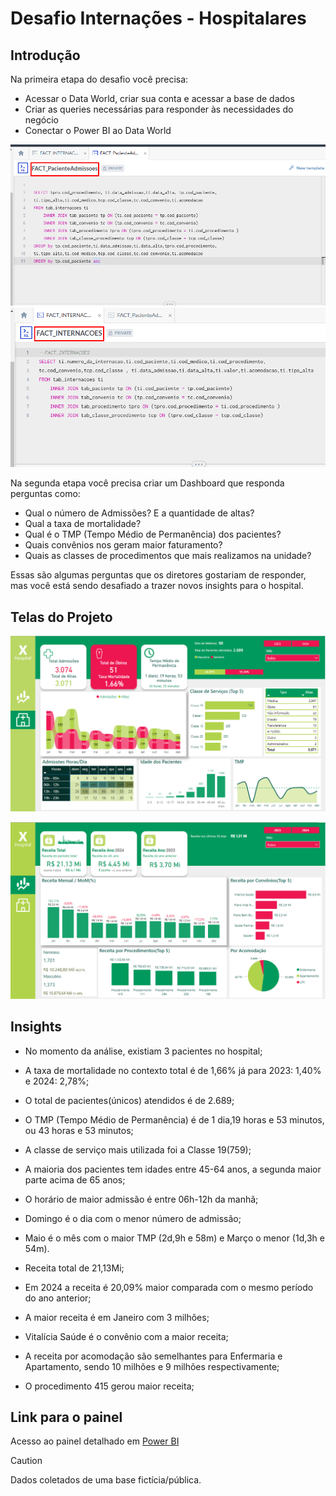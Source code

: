 # Desafio Internações - Hospitalares

## Introdução

Na primeira etapa do desafio você precisa:

+ Acessar o Data World, criar sua conta e acessar a base de dados
+ Criar as queries necessárias para responder às necessidades do negócio
+ Conectar o Power BI ao Data World

![SQL 1](/SQL_.png)
![SQL 2](/SQL_2.png)

Na segunda etapa você precisa criar um Dashboard que responda perguntas como:

+ Qual o número de Admissões? E a quantidade de altas?
+ Qual a taxa de mortalidade?
+ Qual é o TMP (Tempo Médio de Permanência) dos pacientes?
+ Quais convênios nos geram maior faturamento?
+ Quais as classes de procedimentos que mais realizamos na unidade?

Essas são algumas perguntas que os diretores gostariam de responder, mas você está sendo desafiado a trazer novos insights para o hospital.

## Telas do Projeto

![Painel de Controle](/print_tela.png)

![Painel Financeiro](/print_tela2.png)

 ## Insights
+ No momento da análise, existiam 3 pacientes no hospital;
+ A taxa de mortalidade no contexto total é de 1,66% já para 2023: 1,40% e 2024: 2,78%;
+ O total de pacientes(únicos) atendidos é de 2.689;
+ O TMP (Tempo Médio de Permanência) é de 1 dia,19 horas e 53 minutos, ou 43 horas e 53 minutos;
+ A classe de serviço mais utilizada foi a Classe 19(759);
+ A maioria dos pacientes tem idades entre 45-64 anos, a segunda maior parte acima de 65 anos;
+ O horário de maior admissão é entre 06h-12h da manhã;
+ Domingo é o dia com o menor número de admissão;
+ Maio é o mês com o maior TMP (2d,9h e 58m) e Março o menor (1d,3h e 54m).

+ Receita total de 21,13Mi;
+ Em 2024 a receita é 20,09% maior comparada com o mesmo período do ano anterior;
+ A maior receita é em Janeiro com 3 milhões;
+ Vitalícia Saúde é o convênio com a maior receita;
+ A receita por acomodação são semelhantes para Enfermaria e Apartamento, sendo 10 milhões e 9 milhões respectivamente;
+ O procedimento 415 gerou maior receita;
 
 
 ## Link para o painel
 
Acesso ao painel detalhado em [Power BI](https://app.powerbi.com/view?r=eyJrIjoiYTRhZDc4OTAtZmEyMC00MWFlLTg1Y2MtM2Q2MDkyZWQ5NTUwIiwidCI6ImVhZWZiZmY5LWFmZmMtNDgwNS1hZTdkLTM4MTUxMWVmOTA3MCJ9)

> [!CAUTION]
> Dados coletados de uma base fictícia/pública.
